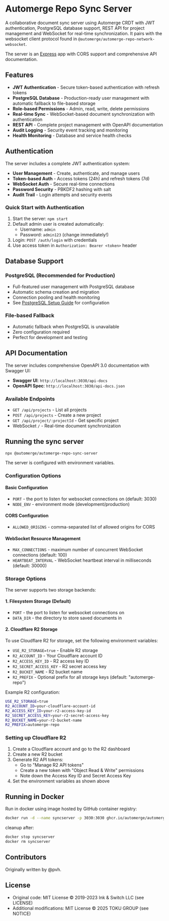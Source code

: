 # Automerge Repo Sync Server

A collaborative document sync server using Automerge CRDT with JWT authentication, PostgreSQL database support, REST API for project management and WebSocket for real-time synchronization. It pairs with the websocket client protocol found in `@automerge/automerge-repo-network-websocket`.

The server is an [Express](https://expressjs.com/) app with CORS support and comprehensive API documentation.

## Features

- **JWT Authentication** - Secure token-based authentication with refresh tokens
- **PostgreSQL Database** - Production-ready user management with automatic fallback to file-based storage
- **Role-based Permissions** - Admin, read, write, delete permissions
- **Real-time Sync** - WebSocket-based document synchronization with authentication
- **REST API** - Complete project management with OpenAPI documentation
- **Audit Logging** - Security event tracking and monitoring
- **Health Monitoring** - Database and service health checks

## Authentication

The server includes a complete JWT authentication system:

- **User Management** - Create, authenticate, and manage users
- **Token-based Auth** - Access tokens (24h) and refresh tokens (7d)
- **WebSocket Auth** - Secure real-time connections
- **Password Security** - PBKDF2 hashing with salt
- **Audit Trail** - Login attempts and security events

### Quick Start with Authentication

1. Start the server: `npm start`
2. Default admin user is created automatically:
   - Username: `admin`
   - Password: `admin123` (change immediately!)
3. Login: `POST /auth/login` with credentials
4. Use access token in `Authorization: Bearer <token>` header

## Database Support

### PostgreSQL (Recommended for Production)
- Full-featured user management with PostgreSQL database
- Automatic schema creation and migration
- Connection pooling and health monitoring
- See [PostgreSQL Setup Guide](docs/POSTGRESQL_SETUP.md) for configuration

### File-based Fallback
- Automatic fallback when PostgreSQL is unavailable
- Zero configuration required
- Perfect for development and testing

## API Documentation

The server includes comprehensive OpenAPI 3.0 documentation with Swagger UI:

- **Swagger UI**: `http://localhost:3030/api-docs`
- **OpenAPI Spec**: `http://localhost:3030/api-docs.json`

### Available Endpoints

- `GET /api/projects` - List all projects
- `POST /api/projects` - Create a new project  
- `GET /api/project/:projectId` - Get specific project
- WebSocket `/` - Real-time document synchronization

## Running the sync server

`npx @automerge/automerge-repo-sync-server`

The server is configured with environment variables.

### Configuration Options

#### Basic Configuration
- `PORT` - the port to listen for websocket connections on (default: 3030)
- `NODE_ENV` - environment mode (development/production)

#### CORS Configuration
- `ALLOWED_ORIGINS` - comma-separated list of allowed origins for CORS

#### WebSocket Resource Management
- `MAX_CONNECTIONS` - maximum number of concurrent WebSocket connections (default: 100)
- `HEARTBEAT_INTERVAL` - WebSocket heartbeat interval in milliseconds (default: 30000)

### Storage Options

The server supports two storage backends:

#### 1. Filesystem Storage (Default)
- `PORT` - the port to listen for websocket connections on
- `DATA_DIR` - the directory to store saved documents in

#### 2. Cloudflare R2 Storage
To use Cloudflare R2 for storage, set the following environment variables:

- `USE_R2_STORAGE=true` - Enable R2 storage
- `R2_ACCOUNT_ID` - Your Cloudflare account ID
- `R2_ACCESS_KEY_ID` - R2 access key ID
- `R2_SECRET_ACCESS_KEY` - R2 secret access key
- `R2_BUCKET_NAME` - R2 bucket name
- `R2_PREFIX` - Optional prefix for all storage keys (default: "automerge-repo")

Example R2 configuration:
```bash
USE_R2_STORAGE=true
R2_ACCOUNT_ID=your-cloudflare-account-id
R2_ACCESS_KEY_ID=your-r2-access-key-id
R2_SECRET_ACCESS_KEY=your-r2-secret-access-key
R2_BUCKET_NAME=your-r2-bucket-name
R2_PREFIX=automerge-repo
```

### Setting up Cloudflare R2

1. Create a Cloudflare account and go to the R2 dashboard
2. Create a new R2 bucket
3. Generate R2 API tokens:
   - Go to "Manage R2 API tokens"
   - Create a new token with "Object Read & Write" permissions
   - Note down the Access Key ID and Secret Access Key
4. Set the environment variables as shown above

## Running in Docker

Run in docker using image hosted by GitHub container registry:

```bash
docker run -d --name syncserver -p 3030:3030 ghcr.io/automerge/automerge-repo-sync-server:main
```

cleanup after:

```bash
docker stop syncserver
docker rm syncserver
```

## Contributors

Originally written by @pvh.

## License

- Original code: MIT License © 2019-2023 Ink & Switch LLC (see LICENSE)
- Additional modifications: MIT License © 2025 TOKU GROUP (see NOTICE)
